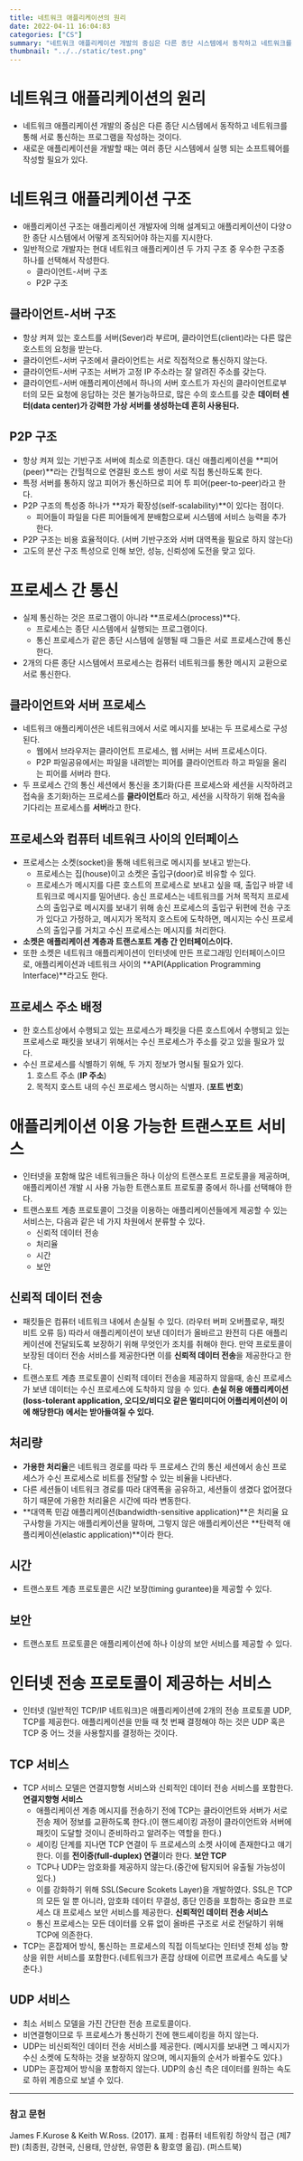 ```yaml
---
title: 네트워크 애플리케이션의 원리
date: 2022-04-11 16:04:83
categories: ["CS"]
summary: "네트워크 애플리케이션 개발의 중심은 다른 종단 시스템에서 동작하고 네트워크를 통해 서로 통신하는 프로그램을 작성하는 것이다."
thumbnail: "../../static/test.png"
---
```


# 네트워크 애플리케이션의 원리

- 네트워크 애플리케이션 개발의 중심은 다른 종단 시스템에서 동작하고 네트워크를 통해 서로 통신하는 프로그램을 작성하는 것이다.
- 새로운 애플리케이션을 개발할 때는 여러 종단 시스템에서 실행 되는 소프트웨어를 작성할 필요가 있다.

# 네트워크 애플리케이션 구조

- 애플리케이션 구조는 애플리케이션 개발자에 의해 설계되고 애플리케이션이 다양ㅇ한 종단 시스템에서 어떻게 조직되어야 하는지를 지시한다.
- 일반적으로 개발자는 현대 네트워크 애플리케이션 두 가지 구조 중 우수한 구조중 하나를 선택해서 작성한다.
  - 클라이언트-서버 구조
  - P2P 구조

## 클라이언트-서버 구조

- 항상 켜져 있는 호스트를 서버(Sever)라 부르며, 클라이언트(client)라는 다른 많은 호스트의 요청을 받는다.
- 클라이언트-서버 구조에서 클라이언트는 서로 직접적으로 통신하지 않는다.
- 클라이언트-서버 구조는 서버가 고정 IP 주소라는 잘 알려진 주소를 갖는다.
- 클라이언트-서버 애플리케이션에서 하나의 서버 호스트가 자신의 클라이언트로부터의 모든 요청에 응답하는 것은 불가능하므로, 많은 수의 호스트를 갖춘 **데이터 센터(data center)가 강력한 가상 서버를 생성하는데 흔히 사용된다.**

## P2P 구조

- 항상 켜져 있는 기반구조 서버에 최소로 의존한다. 대신 애플리케이션을 **피어(peer)**라는 간헐적으로 연결된 호스트 쌍이 서로 직접 통신하도록 한다.
- 특정 서버를 통하지 않고 피어가 통신하므로 피어 투 피어(peer-to-peer)라고 한다.
- P2P 구조의 특성중 하나가 **자가 확장성(self-scalability)**이 있다는 점이다.
  - 피어들이 파일을 다른 피어들에게 분배함으로써 시스템에 서비스 능력을 추가한다.
- P2P 구조는 비용 효율적이다. (서버 기반구조와 서버 대역폭을 필요로 하지 않는다)
- 고도의 분산 구조 특성으로 인해 보안, 성능, 신뢰성에 도전을 맞고 있다.

# 프로세스 간 통신

- 실제 통신하는 것은 프로그램이 아니라 **프로세스(process)**다.
  - 프로세스는 종단 시스템에서 실행되는 프로그램이다.
  - 통신 프로세스가 같은 종단 시스템에 실행될 때 그들은 서로 프로세스간에 통신한다.
- 2개의 다른 종단 시스템에서 프로세스는 컴퓨터 네트워크를 통한 메시지 교환으로 서로 통신한다.

## 클라이언트와 서버 프로세스

- 네트워크 애플리케이션은 네트워크에서 서로 메시지를 보내는 두 프로세스로 구성된다.
  - 웹에서 브라우저는 클라이언트 프로세스, 웹 서버는 서버 프로세스이다.
  - P2P 파일공유에서는 파일을 내려받는 피어를 클라이언트라 하고 파일을 올리는 피어를 서버라 한다.
- 두 프로세스 간의 통신 세션에서 통신을 초기화(다른 프로세스와 세션을 시작하려고 접속을 초기화)하는 프로세스를 **클라이언트**라 하고, 세션을 시작하기 위해 접속을 기다리는 프로세스를 **서버**라고 한다.

## 프로세스와 컴퓨터 네트워크 사이의 인터페이스

- 프로세스는 소켓(socket)을 통해 네트워크로 메시지를 보내고 받는다.
  - 프로세스는 집(house)이고 소켓은 출입구(door)로 비유할 수 있다.
  - 프로세스가 메시지를 다른 호스트의 프로세스로 보내고 싶을 때, 출입구 바깥 네트워크로 메시지를 밀어낸다. 송신 프로세스는 네트워크를 거쳐 목적지 프로세스의 출입구로 메시지를 보내기 위해 송신 프로세스의 출입구 뒤편에 전송 구조가 있다고 가정하고, 메시지가 목적지 호스트에 도착하면, 메시지는 수신 프로세스의 출입구를 거치고 수신 프로세스는 메시지를 처리한다.
- **소켓은 애플리케이션 계층과 트랜스포트 계층 간 인터페이스이다.**
- 또한 소켓은 네트워크 애플리케이션이 인터넷에 만든 프로그래밍 인터페이스이므로, 애플리케이션과 네트워크 사이의 **API(Application Programming Interface)**라고도 한다.

## 프로세스 주소 배정

- 한 호스트상에서 수행되고 있는 프로세스가 패킷을 다른 호스트에서 수행되고 있는 프로세스로 패킷을 보내기 위해서는 수신 프로세스가 주소를 갖고 있을 필요가 있다.
- 수신 프로세스를 식별하기 위해, 두 가지 정보가 명시될 필요가 있다.
  1. 호스트 주소 (**IP 주소**)
  2. 목적지 호스트 내의 수신 프로세스 명시하는 식별자. (**포트 번호**)

# 애플리케이션 이용 가능한 트랜스포트 서비스

- 인터넷을 포함해 많은 네트워크들은 하나 이상의 트랜스포트 프로토콜을 제공하며, 애플리케이션 개발 시 사용 가능한 트랜스포트 프로토콜 중에서 하나를 선택해야 한다.
- 트랜스포트 계층 프로토콜이 그것을 이용하는 애플리케이션들에게 제공할 수 있는 서비스는, 다음과 같은 네 가지 차원에서 분류할 수 있다.
  - 신뢰적 데이터 전송
  - 처리율
  - 시간
  - 보안

## 신뢰적 데이터 전송

- 패킷들은 컴퓨터 네트워크 내에서 손실될 수 있다. (라우터 버퍼 오버플로우, 패킷 비트 오류 등) 따라서 애플리케이션이 보낸 데이터가 올바르고 완전히 다른 애플리케이션에 전달되도록 보장하기 위해 무엇인가 조치를 취해야 한다. 만약 프로토콜이 보장된 데이터 전송 서비스를 제공한다면 이를 **신뢰적 데이터 전송**을 제공한다고 한다.
- 트랜스포트 계층 프로토콜이 신뢰적 데이터 전송을 제공하지 않을때, 송신 프로세스가 보낸 데이터는 수신 프로세스에 도착하지 않을 수 있다. **손실 허용 애플리케이션(loss-tolerant application, 오디오/비디오 같은 멀티미디어 어플리케이션이 이에 해당한다) 에서는 받아들여질 수 있다.**

## 처리량

- **가용한 처리율**은 네트워크 경로를 따라 두 프로세스 간의 통신 세션에서 송신 프로세스가 수신 프로세스로 비트를 전달할 수 있는 비율을 나타낸다.
- 다른 세션들이 네트워크 경로를 따라 대역폭을 공유하고, 세션들이 생겼다 없어졌다 하기 때문에 가용한 처리율은 시간에 따라 변동한다.
- **대역폭 민감 애플리케이션(bandwidth-sensitive application)**은 처리율 요구사항을 가지는 애플리케이션을 말하며, 그렇지 않은 애플리케이션은 **탄력적 애플리케이션(elastic application)**이라 한다.

## 시간

- 트랜스포트 계층 프로토콜은 시간 보장(timing gurantee)을 제공할 수 있다.

## 보안

- 트랜스포트 프로토콜은 애플리케이션에 하나 이상의 보안 서비스를 제공할 수 있다.

# 인터넷 전송 프로토콜이 제공하는 서비스

- 인터넷 (일반적인 TCP/IP 네트워크)은 애플리케이션에 2개의 전송 프로토콜 UDP, TCP를 제공한다. 애플리케이션을 만들 때 첫 번째 결정해야 하는 것은 UDP 혹은 TCP 중 어느 것을 사용할지를 결정하는 것이다.

## TCP 서비스

- TCP 서비스 모델은 연결지향형 서비스와 신뢰적인 데이터 전송 서비스를 포함한다.
  **연결지향형 서비스**
  - 애플리케이션 계층 메시지를 전송하기 전에 TCP는 클라이언트와 서버가 서로 전송 제어 정보를 교환하도록 한다.(이 핸드셰이킹 과정이 클라이언트와 서버에 패킷이 도달할 것이니 준비하라고 알려주는 역할을 한다.)
  - 셰이킹 단계를 지나면 TCP 연결이 두 프로세스의 소켓 사이에 존재한다고 얘기한다. 이를 **전이증(full-duplex) 연결**이라 한다.
    **보안 TCP**
  - TCP나 UDP는 암호화를 제공하지 않는다.(중간에 탐지되어 유출될 가능성이 있다.)
  - 이를 강화하기 위해 SSL(Secure Scokets Layer)을 개발하였다. SSL은 TCP의 모든 일 뿐 아니라, 암호화 데이터 무결성, 종단 인증을 포함하는 중요한 프로세스 대 프로세스 보안 서비스를 제공한다.
    **신뢰적인 데이터 전송 서비스**
  - 통신 프로세스는 모든 데이터를 오류 없이 올바른 구조로 서로 전달하기 위해 TCP에 의존한다.
- TCP는 혼잡제어 방식, 통신하는 프로세스의 직접 이득보다는 인터넷 전체 성능 향상을 위한 서비스를 포함한다.(네트워크가 혼잡 상태에 이르면 프로세스 속도를 낮춘다.)

## UDP 서비스

- 최소 서비스 모델을 가진 간단한 전송 프로토콜이다.
- 비연결형이므로 두 프로세스가 통신하기 전에 핸드셰이킹을 하지 않는다.
- UDP는 비신뢰적인 데이터 전송 서비스를 제공한다. (메시지를 보내면 그 메시지가 수신 소켓에 도착하는 것을 보장하지 않으며, 메시지들의 순서가 바뀔수도 있다.)
- UDP는 혼잡제어 방식을 포함하지 않는다. UDP의 송신 측은 데이터를 원하는 속도로 하위 계층으로 보낼 수 있다.

---

### 참고 문헌

James F.Kurose & Keith W.Ross. (2017). 표제 : 컴퓨터 네트워킹 하양식 접근 (제7판) (최종원, 강현국, 신용태, 안상현, 유영환 & 황호영 옮김). (퍼스트북)
